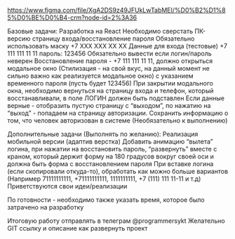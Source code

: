 https://www.figma.com/file/XgA2DS9z49JFUkLwTabMEI/%D0%B2%D1%85%D0%BE%D0%B4-crm?node-id=2%3A36

Базовые задачи:
Разработка на React
Необходимо сверстать ПК-версию страницу входа/восстановление пароля
Обязательно использовать маску +7 XXX XXX XX XX
Данные для входа (тестовые) +7 111 111 11 11 пароль: 123456
Обязательно вывести если логин/пароль неверен
Восстановление пароля - +7 111 111 11 11, должно открыться модальное окно (Стилизация - на свой вкус, на данный момент не сильно важно как реализуется модальное окно) с указанием временного пароля (пусть будет 123456)
При закрытии модального окна, необходимо вернуться на страницу входа и телефон, который восстанавливали, в поле ЛОГИН должен быть подставлен
Если данные верные - отобразить пустую страницу с “выходом”, по нажатию на “выход” - попадаем на страницу авторизации. Сохранить информацию о том, что человек авторизован в системе (Необязательно к выполнению)

Дополнительные задачи (Выполнять по желанию):
Реализация мобильной версии (адаптив верстка)
Добавить анимацию “вылета” логина, при нажатии на восстановить пароль, “развернуть” вместе с краном, который держит форму на 180 градусов вокруг своей оси и должна быть форма с восстановлением пароля
При вставке логина (если скопировали откуда-то), обработать как можно больше вариантов (Например 71111111111, +71111111111, 1111111111, +7 (111) 111 11-11 и т.д)
Приветствуются свои идеи/реализации

По готовности - необходимо также указать время, которое было затрачено на разработку

Итоговую работу отправлять в телеграм @programmersykt 
Желательно GIT ссылку и описание как развернуть проект
